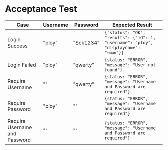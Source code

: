 ﻿# Acceptance Test
Case | Username | Password | Expected Result
--- | --- | --- | ---
Login Success | "ploy" | "Sck1234" | `{"status": "OK", "results": {"id": 1, "username": "ploy", "displayname": "พลอย"}}`
Login Failed | "ploy" | "qwerty" | `{status: "ERROR", "message": "User not found"}`
Require Username | "" | "qwerty" | `{status: "ERROR", "message": "Username and Password are required"}`
Require Password | "ploy" | "" | `{status: "ERROR", "message": "Username and Password are required"}`
Require Username and Password | "" | "" | `{status: "ERROR", "message": "Username and Password are required"}`